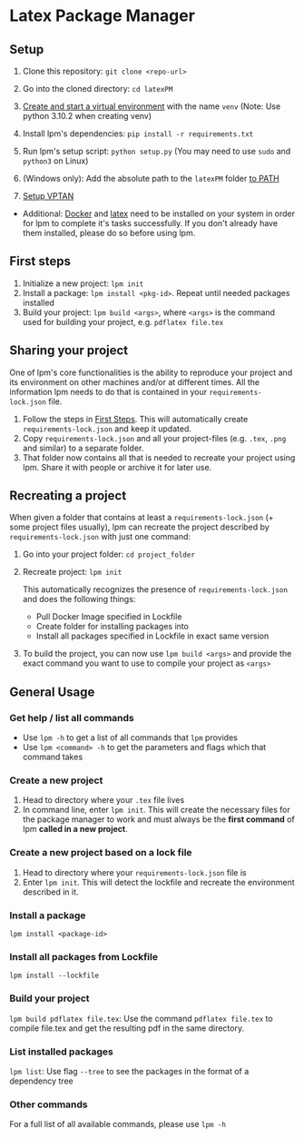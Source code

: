 # Latex Package Manager
## Setup
1. Clone this repository: `git clone <repo-url>`

2. Go into the cloned directory: `cd latexPM` 

3. [Create and start a virtual environment](https://python.land/virtual-environments/virtualenv) with the name `venv` (Note: Use python 3.10.2 when creating venv)

4. Install lpm's dependencies: `pip install -r requirements.txt`

5. Run lpm's setup script: `python setup.py` (You may need to use `sudo` and `python3` on Linux)

6. (Windows only): Add the absolute path to the `latexPM` folder [to PATH](https://linuxhint.com/add-directory-to-path-environment-variables-windows/)

7. [Setup VPTAN](https://github.com/SidlerD/VPTAN#setup)

- Additional: [Docker](https://docs.docker.com/get-docker/) and [latex](https://www.latex-project.org/get/) need to be installed on your system in order for lpm to complete it's tasks successfully. If you don't already have them installed, please do so before using lpm.


## First steps
1. Initialize a new project: `lpm init`
2. Install a package: `lpm install <pkg-id>`. Repeat until needed packages installed
3. Build your project: `lpm build <args>`, where `<args>` is the command used for building your project, e.g. `pdflatex file.tex`


## Sharing your project
One of lpm's core functionalities is the ability to reproduce your project and its environment on other machines and/or at different times. All the information lpm needs to do that is contained in your `requirements-lock.json` file.

1. Follow the steps in [First Steps](#first-steps). This will automatically create `requirements-lock.json` and keep it updated.
2. Copy `requirements-lock.json` and all your project-files (e.g. `.tex`, `.png` and similar) to a separate folder.
3. That folder now contains all that is needed to recreate your project using lpm. Share it with people or archive it for later use.

## Recreating a project
When given a folder that contains at least a `requirements-lock.json` (+ some project files usually), lpm can recreate the project described by `requirements-lock.json` with just one command:

1. Go into your project folder: `cd project_folder`
2. Recreate project: `lpm init`

    This automatically recognizes the presence of `requirements-lock.json` and does the following things:
    - Pull Docker Image specified in Lockfile
    - Create folder for installing packages into
    - Install all packages specified in Lockfile in exact same version

3. To build the project, you can now use `lpm build <args>` and provide the exact command you want to use to compile your project as `<args>`


## General Usage
### Get help / list all commands
- Use `lpm -h` to get a list of all commands that `lpm` provides
- Use `lpm <command> -h` to get the parameters and flags which that command takes


### Create a new project
1. Head to directory where your `.tex` file lives
2. In command line, enter `lpm init`. This will create the necessary files for the package manager to work and must always be the __first command__ of lpm __called in a new project__.

### Create a new project based on a lock file
1. Head to directory where your `requirements-lock.json` file is
2. Enter `lpm init`. This will detect the lockfile and recreate the environment described in it.

### Install a package
`lpm install <package-id>`

### Install all packages from Lockfile
`lpm install --lockfile`

### Build your project
`lpm build pdflatex file.tex`: Use the command `pdflatex file.tex` to compile file.tex and get the resulting pdf in the same directory. 

### List installed packages
`lpm list`: Use flag `--tree` to see the packages in the format of a dependency tree

### Other commands
For a full list of all available commands, please use `lpm -h`
